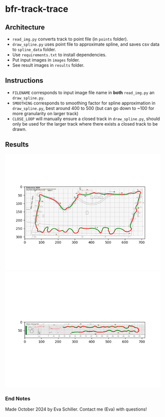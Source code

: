 # bfr-track-trace

## Architecture

* `read_img.py` converts track to point file (in `points` folder). 
* `draw_spline.py` uses point file to approximate spline, and saves csv data to `spline_data` folder.
* Use `requirements.txt` to install dependencies. 
* Put input images in `images` folder.
* See result images in `results` folder.

## Instructions

* `FILENAME` corresponds to input image file name in **both** `read_img.py` an `draw_spline.py`.
* `SMOOTHING` corresponds to smoothing factor for spline approximation in `draw_spline.py`, best around 400 to 500 (but can go down to ~100 for more granularity on larger track)
* `CLOSE_LOOP` will manually ensure a closed track in `draw_spline.py`, should only be used for the larger track where there exists a closed track to be drawn. 

## Results
![results_one](results/1_spline.png)
![results_two](results/2_spline.png)

### End Notes

Made October 2024 by Eva Schiller.
Contact me (Eva) with questions!

